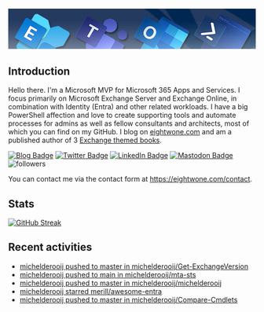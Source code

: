 ![Banner](assets/Metro_v6_Banner_GitHub.jpg)

## Introduction
Hello there. I'm a Microsoft MVP for Microsoft 365 Apps and Services. I focus primarily on Microsoft Exchange Server and Exchange Online, 
in combination with Identity (Entra) and other related workloads. I have a big PowerShell affection and love to create supporting tools
and automate processes for admins as well as fellow consultants and architects, most of which you can find on my GitHub.
I blog on <a href="https://eightwone.com">eightwone.com</a> and am a published author of 3 <a href="https://link.springer.com/book/10.1007/978-1-4842-9591-5">Exchange themed books</a>.

<a href="https://eightwone.com"><img src="https://img.shields.io/badge/-Blog-blue?style=for-the-badge&logo=wordpress&logoColor=white" alt="Blog Badge"/></a>
<a href="https://twitter.com/mderooij"><img src="https://img.shields.io/badge/Twitter-blue?style=for-the-badge&logo=twitter&logoColor=white" alt="Twitter Badge"/></a>
<a href="https://nl.linkedin.com/in/michelderooij"><img src="https://img.shields.io/badge/LinkedIn-blue?style=for-the-badge&logo=linkedin&logoColor=white" alt="LinkedIn Badge"/></a>
<a rel="me" href="https://mastodon.cloud/@mderooij"><img src="https://img.shields.io/badge/-Mastodon-blueviolet?style=for-the-badge&logo=mastodon&logoColor=white" alt="Mastodon Badge"/></a>
<img alt="followers" title="Follow me on Github" src="https://img.shields.io/github/followers/michelderooij?color=236ad3&style=for-the-badge&logo=github&label=Follow"/>

You can contact me via the contact form at https://eightwone.com/contact.

## Stats
[![GitHub Streak](https://github-readme-streak-stats.herokuapp.com?user=michelderooij&theme=github-dark-dimmed)](https://git.io/streak-stats)

## Recent activities
<!-- LATESTACTIVITY:START -->
- [michelderooij pushed to master in michelderooij/Get-ExchangeVersion](https://github.com/michelderooij/Get-ExchangeVersion/compare/b5f7cd1354...5c4cbfdc7f)
- [michelderooij pushed to main in michelderooij/mta-sts](https://github.com/michelderooij/mta-sts/compare/e7770bb2fc...f2772aaa41)
- [michelderooij pushed to master in michelderooij/michelderooij](https://github.com/michelderooij/michelderooij/compare/d645606678...24d368ad9b)
- [michelderooij starred merill/awesome-entra](https://github.com/merill/awesome-entra)
- [michelderooij pushed to master in michelderooij/Compare-Cmdlets](https://github.com/michelderooij/Compare-Cmdlets/compare/3f8a8a4adf...1d0cb4e741)
<!-- LATESTACTIVITY:END -->
